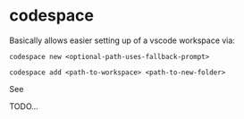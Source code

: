 # codespace

Basically allows easier setting up of a vscode workspace via:

```
codespace new <optional-path-uses-fallback-prompt>
```

```
codespace add <path-to-workspace> <path-to-new-folder>
```

See 

TODO...